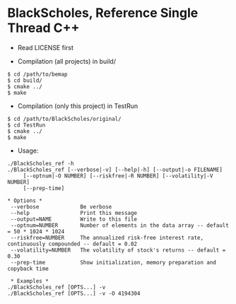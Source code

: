 BlackScholes, Reference Single Thread C++
=========================================

* Read LICENSE first
 
* Compilation (all projects) in build/

```
$ cd /path/to/bemap
$ cd build/
$ cmake ../
$ make
```

* Compilation (only this project) in TestRun

```
$ cd /path/to/BlackScholes/original/
$ cd TestRun
$ cmake ../
$ make
```

* Usage:

```
./BlackScholes_ref -h
./BlackScholes_ref [--verbose|-v] [--help|-h] [--output|-o FILENAME]
     [--optnum|-O NUMBER] [--riskfree|-R NUMBER] [--volatility|-V NUMBER]
     [--prep-time]

* Options *
 --verbose             Be verbose
 --help                Print this message
 --output=NAME         Write to this file
 --optnum=NUMBER       Number of elements in the data array -- default = 50 * 1024 * 1024
 --riskfree=NUMBER     The annualized risk-free interest rate, continuously compounded -- default = 0.02
 --volatility=NUMBER   The volatility of stock's returns -- default = 0.30
 --prep-time           Show initialization, memory preparation and copyback time

 * Examples *
./BlackScholes_ref [OPTS...] -v
./BlackScholes_ref [OPTS...] -v -O 4194304
```